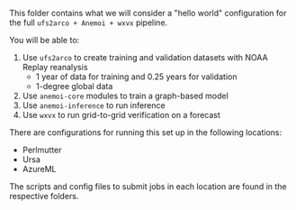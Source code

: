 This folder contains what we will consider a "hello world" configuration for the full `ufs2arco + Anemoi + wxvx` pipeline.

You will be able to:
1) Use `ufs2arco` to create training and validation datasets with NOAA Replay reanalysis
    - 1 year of data for training and 0.25 years for validation
    - 1-degree global data
2) Use `anemoi-core` modules to train a graph-based model
3) Use `anemoi-inference` to run inference
4) Use `wxvx` to run grid-to-grid verification on a forecast

There are configurations for running this set up in the following locations:
- Perlmutter
- Ursa
- AzureML

The scripts and config files to submit jobs in each location are found in the respective folders.